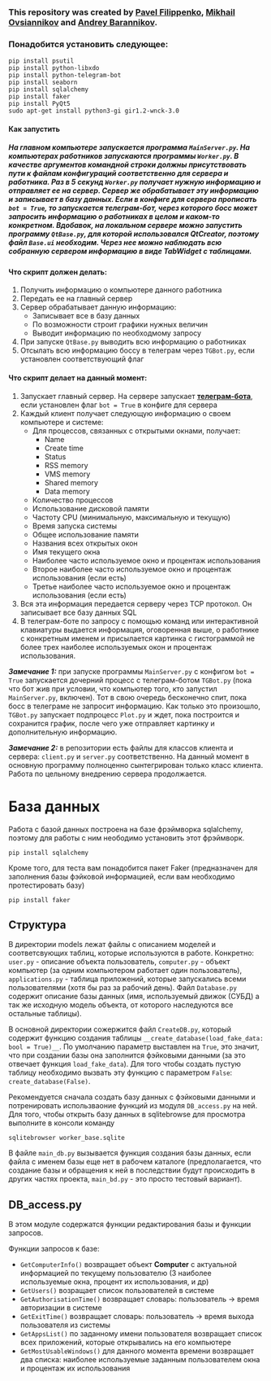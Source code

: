### This repository was created by [Pavel Filippenko](https://github.com/pavel-collab), [Mikhail Ovsiannikov](https://github.com/OAMichael) and [Andrey Barannikov](https://github.com/barannikovav).

### Понадобится установить следующее:
```console
pip install psutil
pip install python-libxdo
pip install python-telegram-bot
pip install seaborn
pip install sqlalchemy
pip install faker
pip install PyQt5
sudo apt-get install python3-gi gir1.2-wnck-3.0
```

#### Как запустить
##### На главном компьютере запускается программа `MainServer.py`. На компьютерах работников запускаются программы `Worker.py`. В качестве аргументов командной строки должны присутствовать пути к файлам конфигураций соответственно для сервера и работника. Раз в 5 секунд `Worker.py` получает нужную информацию и отправляет ее на сервер. Сервер же обрабатывает эту информацию и записывает в базу данных. Если в конфиге для сервера прописать `bot = True`, то запускается телеграм-бот, через которого босс может запросить информацию о работниках в целом и каком-то конкретном. Вдобавок, на локальном сервере можно запустить программу `QtBase.py`, для которой использовался QtCreator, поэтому файл `Base.ui` необходим. Через нее можно наблюдать всю собранную сервером информацию в виде TabWidget с таблицами.


#### Что скрипт должен делать:
1. Получить информацию о компьютере данного работника
2. Передать ее на главный сервер
3. Сервер обрабатывает данную информацию:
	- Записывает все в базу данных
	- По возможности строит графики нужных величин
	- Выводит информацию по необходмому запросу
4. При запуске `QtBase.py` выводить всю информацию о работниках
5. Отсылать всю информацию боссу в телеграм через `TGBot.py`, если установлен соответствующий флаг

#### Что скрипт делает на данный момент:
1. Запускает главный сервер. На сервере запускает [**телеграм-бота**](https://t.me/Conntrol_test_bot), если установлен флаг `bot = True` в конфиге для сервера
2. Каждый клиент получает следующую информацию о своем компьютере и системе:
	- Для процессов, связанных с открытыми окнами, получает:
		- Name
		- Create time
		- Status
		- RSS memory
		- VMS memory
		- Shared memory
		- Data memory
	- Количество процессов
	- Использование дисковой памяти
	- Частоту CPU (минимальную, максимальную и текущую)
	- Время запуска системы
	- Общее использование памяти
	- Названия всех открытых окон
	- Имя текущего окна
	- Наиболее часто используемое окно и процентаж использования
	- Второе наиболее часто используемое окно и процентаж использования (если есть)
	- Третье наиболее часто используемое окно и процентаж использования (если есть)
3. Вся эта информация передается серверу через TCP протокол. Он записывает все базу данных SQL
4. В телеграм-боте по запросу с помощью команд или интерактивной клавиатуры выдается информация, оговоренная выше, о работнике с конкретным именем и присылается картинка с гистограммой не более трех наиболее используемых окон и процентаж использования.

***Замечание 1:*** при запуске программы `MainServer.py` с конфигом `bot = True` запускается дочерний процесс с телеграм-ботом `TGBot.py` (пока что бот жив при условии, что компьютер того, кто запустил `MainServer.py`, включен). Тот в свою очередь бесконечно спит, пока босс в телеграме не запросит информацию. Как только это произошло, `TGBot.py` запускает подпроцесс `Plot.py` и ждет, пока построится и сохранится график, после чего уже отправляет картинку и дополнительную информацию.


***Замечание 2:*** в репозитории есть файлы для классов клиента и сервера: `client.py` и `server.py` соответственно. На данный момент в основную программу полноценно сынтегрирован только класс клиента. Работа по цельному внедрению сервера продолжается.


# База данных

Работа с базой данных построена на базе фрэймворка sqlalchemy, поэтому для работы с ним неободимо установить этот фрэймворк.
```consol
pip install sqlalchemy
```
Кроме того, для теста вам понадобится пакет Faker (предназначен для заполнения базы фэйковой информацией, если вам необходимо протестировать базу)
```colsol
pip install faker
```

## Структура

В директории models лежат файлы с описанием моделей и соответсвующих таблиц, которые используются в работе. Конкретно: `user.py` - описание объекта пользователь, `computer.py` - объект компьютер (за одним компьютером работает один пользователь), `applications.py` - таблица приложений, которые запускались всеми пользователями (хотя бы раз за рабочий день). Файл `Database.py` содержит описание базы данных (имя, используемый движок (СУБД) а так же исходную модель объекта, от которого наследуются все остальные таблицы).

В основной директории сожержится файл `CreateDB.py`, который содержит функцию создания таблицы `__create_database(load_fake_data: bool = True)__`. По умолчанию параметр выставлен на `True`, это значит, что при создании базы она заполнится фэйковыми данными (за это отвечает функция `load_fake_data`). Для того чтобы создать пустую таблицу необходимо вызвать эту функцию с параметром `False`: `create_database(False)`.

Рекомендуется сначала создать базу данных с фэйковыми данными и потренировать использваоние функций из модуля `DB_access.py` на ней. Для того, чтобы открыть базу данных в sqlitebrowse для просмотра выполните в консоли команду
```consol
sqlitebrowser worker_base.sqlite
```

В файле `main_db.py` вызывается функция создания базы данных, если файла с именем базы еще нет в рабочем каталоге (предполагается, что создание базы и обращения к ней в последствии будут происходить в других частях проекта, `main_bd.py` - это просто тестовый вариант).

## DB_access.py

В этом модуле содержатся функции редактирования базы и функции запросов.

Функции запросов к базе:
- `GetComputerInfo()` возвращает объект **Computer** c актуальной информацией по текущему пользователю (3 наиболее используемые окна, процент их использования, и др)
- `GetUsers()` возращает список пользователей в системе
- `GetAuthorisationTime()` возвращает словарь: пользователь -> время авторизации в системе
- `GetExitTime()` возвращает словарь: пользователь -> время выхода пользователя из системы
- `GetAppsList()` по заданному имени пользователя возвращает список всех приложений, которые открывались на его компьютере
- `GetMostUsableWindows()` для данного момента времени возвращает два списка: наиболее используемые заданным пользователем окна и процентаж их использования
